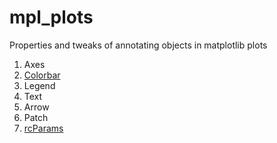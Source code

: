 # mpl_plots

Properties and tweaks of annotating objects in matplotlib plots

1. Axes
2. [Colorbar](https://github.com/RealPolitiX/mpl_plots/blob/master/mpl_colorbar.md)
3. Legend
4. Text
5. Arrow
6. Patch
7. [rcParams](https://github.com/RealPolitiX/mpl_plots/blob/master/mpl_rcParams.md)
